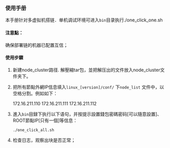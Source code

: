 ###  使用手册
本手册针对多虚拟机搭链．单机调试环境可进入`bin`目录执行./one_click_one.sh

#### 注意點：
  确保部署链的机器已配置互信；

#### 使用步驟

1. 新建node_cluster路径. 解壓縮tar包，並把解压出的文件放入node_cluster文件夹下。

2. 把所有節點外網IP信息填入`linux_[version]/conf/` 下`node_list` 文件中，以空格分割。例如如下：

   172.16.211.110 172.16.211.111 172.16.211.112

3. 進入`bin`目録下执行以下语句，并按提示設置錢包密碼密码[可以隨意設置]、ROOT節點IP[只有一個]等信息：

   ```./one_click_all.sh```

4. 检查日志，观察出块是否正常；


